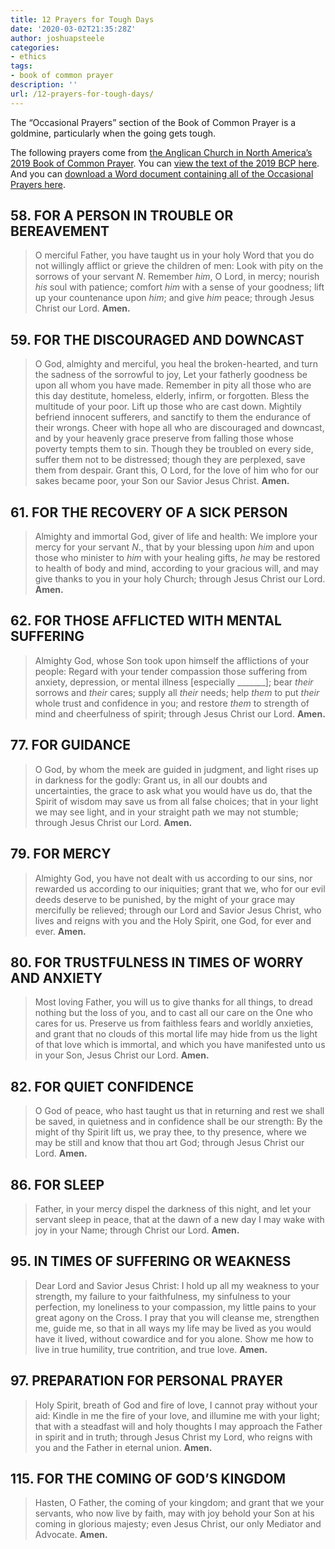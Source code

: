 ```yaml
---
title: 12 Prayers for Tough Days
date: '2020-03-02T21:35:28Z'
author: joshuapsteele
categories:
- ethics
tags:
- book of common prayer
description: ''
url: /12-prayers-for-tough-days/
---
```

The “Occasional Prayers” section of the Book of Common Prayer is a goldmine, particularly when the going gets tough.

The following prayers come from [the Anglican Church in North America’s 2019 Book of Common Prayer](http://bcp2019.anglicanchurch.net/). You can [view the text of the 2019 BCP here](http://bcp2019.anglicanchurch.net/index.php/downloads/). And you can [download a Word document containing all of the Occasional Prayers here](https://joshuapsteele.com/wp-content/uploads/2020/03/56-Occasional-Prayers.docx).

## 58. FOR A PERSON IN TROUBLE OR BEREAVEMENT

> O merciful Father, you have taught us in your holy Word that you do not willingly afflict or grieve the children of men: Look with pity on the sorrows of your servant *N*. Remember *him*, O Lord, in mercy; nourish *his* soul with patience; comfort *him* with a sense of your goodness; lift up your countenance upon *him*; and give *him* peace; through Jesus Christ our Lord.  **Amen.**

## 59. FOR THE DISCOURAGED AND DOWNCAST

> O God, almighty and merciful, you heal the broken-hearted, and turn the sadness of the sorrowful to joy, Let your fatherly goodness be upon all whom you have made. Remember in pity all those who are this day destitute, homeless, elderly, infirm, or forgotten. Bless the multitude of your poor. Lift up those who are cast down. Mightily befriend innocent sufferers, and sanctify to them the endurance of their wrongs. Cheer with hope all who are discouraged and downcast, and by your heavenly grace preserve from falling those whose poverty tempts them to sin. Though they be troubled on every side, suffer them not to be distressed; though they are perplexed, save them from despair. Grant this, O Lord, for the love of him who for our sakes became poor, your Son our Savior Jesus Christ.  **Amen.**

## 61. FOR THE RECOVERY OF A SICK PERSON

> Almighty and immortal God, giver of life and health: We implore your mercy for your servant *N*., that by your blessing upon *him* and upon those who minister to *him* with your healing gifts, *he* may be restored to health of body and mind, according to your gracious will, and may give thanks to you in your holy Church; through Jesus Christ our Lord.  **Amen.**

## 62. FOR THOSE AFFLICTED WITH MENTAL SUFFERING

> Almighty God, whose Son took upon himself the afflictions of your people: Regard with your tender compassion those suffering from anxiety, depression, or mental illness \[especially \_\_\_\_\_\_\_\]; bear *their* sorrows and *their* cares; supply all *their* needs; help *them* to put *their* whole trust and confidence in you; and restore *them* to strength of mind and cheerfulness of spirit; through Jesus Christ our Lord.  **Amen.**

## 77. FOR GUIDANCE

> O God, by whom the meek are guided in judgment, and light rises up in darkness for the godly: Grant us, in all our doubts and uncertainties, the grace to ask what you would have us do, that the Spirit of wisdom may save us from all false choices; that in your light we may see light, and in your straight path we may not stumble; through Jesus Christ our Lord.  **Amen.**

## 79. FOR MERCY

> Almighty God, you have not dealt with us according to our sins, nor rewarded us according to our iniquities; grant that we, who for our evil deeds deserve to be punished, by the might of your grace may mercifully be relieved; through our Lord and Savior Jesus Christ, who lives and reigns with you and the Holy Spirit, one God, for ever and ever.  **Amen.**

## 80. FOR TRUSTFULNESS IN TIMES OF WORRY AND ANXIETY

> Most loving Father, you will us to give thanks for all things, to dread nothing but the loss of you, and to cast all our care on the One who cares for us. Preserve us from faithless fears and worldly anxieties, and grant that no clouds of this mortal life may hide from us the light of that love which is immortal, and which you have manifested unto us in your Son, Jesus Christ our Lord.  **Amen.**

## 82. FOR QUIET CONFIDENCE

> O God of peace, who hast taught us that in returning and rest we shall be saved, in quietness and in confidence shall be our strength: By the might of thy Spirit lift us, we pray thee, to thy presence, where we may be still and know that thou art God; through Jesus Christ our Lord.  **Amen.**

## 86. FOR SLEEP

> Father, in your mercy dispel the darkness of this night, and let your servant sleep in peace, that at the dawn of a new day I may wake with joy in your Name; through Christ our Lord.  **Amen.**

## 95. IN TIMES OF SUFFERING OR WEAKNESS

> Dear Lord and Savior Jesus Christ: I hold up all my weakness to your strength, my failure to your faithfulness, my sinfulness to your perfection, my loneliness to your compassion, my little pains to your great agony on the Cross. I pray that you will cleanse me, strengthen me, guide me, so that in all ways my life may be lived as you would have it lived, without cowardice and for you alone. Show me how to live in true humility, true contrition, and true love.  **Amen.**

## 97. PREPARATION FOR PERSONAL PRAYER

> Holy Spirit, breath of God and fire of love, I cannot pray without your aid: Kindle in me the fire of your love, and illumine me with your light; that with a steadfast will and holy thoughts I may approach the Father in spirit and in truth; through Jesus Christ my Lord, who reigns with you and the Father in eternal union. **Amen.**

## 115. FOR THE COMING OF GOD’S KINGDOM

> Hasten, O Father, the coming of your kingdom; and grant that we your servants, who now live by faith, may with joy behold your Son at his coming in glorious majesty; even Jesus Christ, our only Mediator and Advocate.  **Amen.**